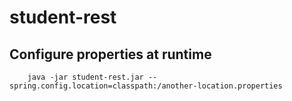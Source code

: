 # student-rest


## Configure properties at runtime

```
    java -jar student-rest.jar --spring.config.location=classpath:/another-location.properties
```

